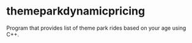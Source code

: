 # themeparkdynamicpricing
Program that provides list of theme park rides based on your age using C++.
